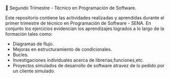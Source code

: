 📌 Segundo Trimestre - Técnico en Programación de Software.

Este repositorio contiene las actividades realizadas y aprendidas durante el primer trimestre de técnico en Programación de Software - SENA. En conjunto los ejercicios evidencian los aprendizajes logrados a lo largo de la formación tales como:

- Diagramas de flujo.
- Mejoras en estructuramiento de condicionales.
- Bucles.
- Investigaciones individuales acerca de librerias,funciones,etc.
- Proyectos simulados de desarrollo de software atravez de lo pedido por un cliente simulado.

